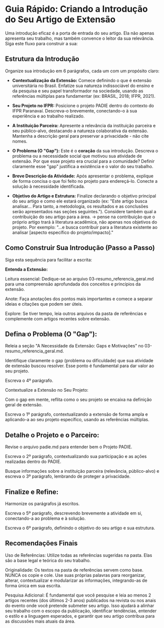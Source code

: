 # Guia Rápido: Criando a Introdução do Seu Artigo de Extensão

Uma introdução eficaz é a porta de entrada do seu artigo. Ela não apenas apresenta seu trabalho, mas também convence o leitor da sua relevância. Siga este fluxo para construir a sua:

## Estrutura da Introdução
Organize sua introdução em 6 parágrafos, cada um com um propósito claro:

- **Contextualização da Extensão:** Comece definindo o que é extensão universitária no Brasil. Enfatize sua natureza indissociável do ensino e da pesquisa e seu papel transformador na sociedade, usando as referências múltiplas para fundamentar (ex: BRASIL, 2018; IFPR, 2021).

- **Seu Projeto no IFPR:** Posicione o projeto PADIE dentro do contexto do IFPR Paranavaí. Descreva-o brevemente, conectando-o à sua experiência e ao trabalho realizado.

- **A Instituição Parceira:** Apresente a relevância da instituição parceira e seu público-alvo, destacando a natureza colaborativa da extensão. Mantenha a descrição geral para preservar a privacidade - não cite nomes.

- **O Problema (O "Gap"):** Este é o **coração** da sua introdução. Descreva o problema ou a necessidade social que motivou sua atividade de extensão. Por que esse projeto era crucial para a comunidade? Definir claramente esse "gap" justifica a existência e o valor do seu trabalho.

- **Breve Descrição da Atividade:** Após apresentar o problema, explique de forma concisa o que foi feito no projeto para endereçá-lo. Conecte a solução à necessidade identificada.

- **Objetivo do Artigo e Estrutura:** Finalize declarando o objetivo principal do seu artigo e como ele estará organizado (ex: "Este artigo busca analisar... Para tanto, a metodologia, os resultados e as conclusões serão apresentados nas seções seguintes."). Considere também qual a contribuição do seu artigo para a área. → pense na contribuição que o próprio artigo trará à literatura acadêmica, não apenas nos objetivos do projeto. Por exemplo: "...e busca contribuir para a literatura existente ao analisar [aspecto específico do projeto/impacto]."

## Como Construir Sua Introdução (Passo a Passo)

Siga esta sequência para facilitar a escrita:

**Entenda a Extensão:**

Leitura essencial: Dedique-se ao arquivo 03-resumo_referencia_geral.md para uma compreensão aprofundada dos conceitos e princípios da extensão.

Anote: Faça anotações dos pontos mais importantes e comece a separar ideias e citações que podem ser úteis.

Explore: Se tiver tempo, leia outros arquivos da pasta de referências e complemente com artigos recentes sobre extensão.

## Defina o Problema (O "Gap"):

Releia a seção "A Necessidade da Extensão: Gaps e Motivações" no 03-resumo_referencia_geral.md.

Identifique claramente o gap (problema ou dificuldade) que sua atividade de extensão buscou resolver. Esse ponto é fundamental para dar valor ao seu projeto.

Escreva o 4º parágrafo.

Contextualize a Extensão no Seu Projeto:

Com o gap em mente, reflita como o seu projeto se encaixa na definição geral de extensão.

Escreva o 1º parágrafo, contextualizando a extensão de forma ampla e aplicando-a ao seu projeto específico, usando as referências múltiplas.

## Detalhe o Projeto e o Parceiro:

Revise o arquivo padie.md para entender bem o Projeto PADIE.

Escreva o 2º parágrafo, contextualizando sua participação e as ações realizadas dentro do PADIE.

Busque informações sobre a instituição parceira (relevância, público-alvo) e escreva o 3º parágrafo, lembrando de proteger a privacidade.

## Finalize e Refine:

Harmonize os parágrafos já escritos.

Escreva o 5º parágrafo, descrevendo brevemente a atividade em si, conectando-a ao problema e à solução.

Escreva o 6º parágrafo, definindo o objetivo do seu artigo e sua estrutura.

## Recomendações Finais
Uso de Referências: Utilize todas as referências sugeridas na pasta. Elas são a base legal e teórica do seu trabalho.

Originalidade: Os textos na pasta de referências servem como base. NUNCA os copie e cole. Use suas próprias palavras para reorganizar, alterar, contextualizar e modularizar as informações, integrando-as de forma única em sua escrita.

Pesquisa Adicional: É fundamental que você pesquise e leia ao menos 2 artigos recentes (dos últimos 2-3 anos) publicados na revista ou nos anais do evento onde você pretende submeter seu artigo. Isso ajudará a alinhar seu trabalho com o escopo da publicação, identificar tendências, entender o estilo e a linguagem esperados, e garantir que seu artigo contribua para as discussões mais atuais da área.

